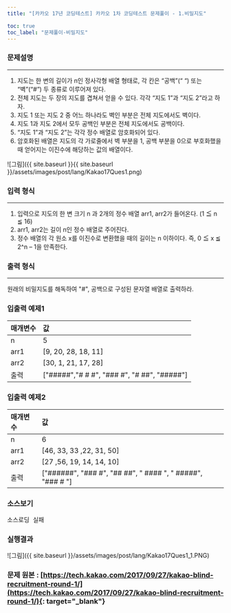 ```yaml
---
title: "[카카오 17년 코딩테스트] 카카오 1차 코딩테스트 문제풀이 - 1.비밀지도"

toc: true
toc_label: "문제풀이-비밀지도"
---
```


### 문제설명 
---
1. 지도는 한 변의 길이가 n인 정사각형 배열 형태로, 각 칸은 “공백”(“ “) 또는 “벽”(“#”) 두 종류로 이루어져 있다.
2. 전체 지도는 두 장의 지도를 겹쳐서 얻을 수 있다. 각각 “지도 1”과 “지도 2”라고 하자. 
3. 지도 1 또는 지도 2 중 어느 하나라도 벽인 부분은 전체 지도에서도 벽이다. 
4. 지도 1과 지도 2에서 모두 공백인 부분은 전체 지도에서도 공백이다.
5. “지도 1”과 “지도 2”는 각각 정수 배열로 암호화되어 있다.
6. 암호화된 배열은 지도의 각 가로줄에서 벽 부분을 1, 공백 부분을 0으로 부호화했을 때 얻어지는 이진수에 해당하는 값의 배열이다.  

![그림]({{ site.baseurl }}{{ site.baseurl }}/assets/images/post/lang/Kakao17Ques1.png)

### 입력 형식
---
1. 입력으로 지도의 한 변 크기 n 과 2개의 정수 배열 arr1, arr2가 들어온다. (1 ≦ n ≦ 16)
2. arr1, arr2는 길이 n인 정수 배열로 주어진다.
3. 정수 배열의 각 원소 x를 이진수로 변환했을 때의 길이는 n 이하이다. 즉, 0 ≦ x ≦ 2^n – 1을 만족한다.

### 출력 형식
---
원래의 비밀지도를 해독하여 "#", 공백으로 구성된 문자열 배열로 출력하라.


### 입출력 예제1

| 매개변수      | 값    |
| :----         | :----     |
| n         | 5     |
| arr1      | [9, 20, 28, 18, 11] |
| arr2      | [30, 1, 21, 17, 28] |
| 출력      | ["#####","# # #", "### #", "# ##", "#####"] |

### 입출력 예제2

| 매개변수 | 값 |
| :---- | :---- |
| n | 6 |
|arr1 | [46, 33, 33 ,22, 31, 50] |
|arr2 | [27 ,56, 19, 14, 14, 10] |
|출력 | ["######", "### #", "## ##", " #### ", " #####", "### # "] |

### 소스보기
<pre id="show1" class="show-json-from-git">소스로딩 실패</pre>
<script>showJsonFromGit('{{ site.repository_raw }}/kakao/Kakao17Ques1.java', 'show1', '500px');</script>


### 실행결과
![그림]({{ site.baseurl }}/assets/images/post/lang/Kakao17Ques1_1.PNG)


 ### 문제 원본 : [https://tech.kakao.com/2017/09/27/kakao-blind-recruitment-round-1/](https://tech.kakao.com/2017/09/27/kakao-blind-recruitment-round-1/){: target="_blank"}
